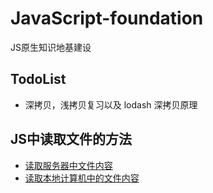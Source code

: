 # JavaScript-foundation
JS原生知识地基建设


## TodoList
- 深拷贝，浅拷贝复习以及 lodash 深拷贝原理

## JS中读取文件的方法
- [读取服务器中文件内容]()
- [读取本地计算机中的文件内容]()